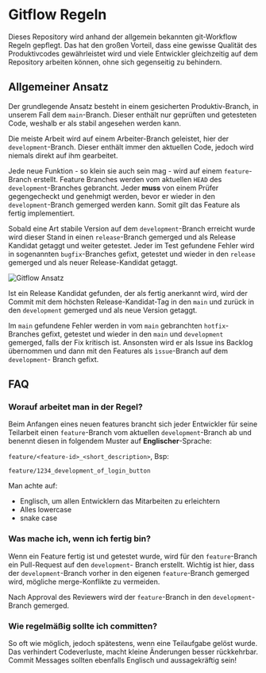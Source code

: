# Gitflow Regeln

Dieses Repository wird anhand der allgemein bekannten git-Workflow Regeln gepflegt. 
Das hat den großen Vorteil, dass eine gewisse Qualität des Produktivcodes gewährleistet wird und viele 
Entwickler gleichzeitig auf dem Repository arbeiten können, ohne sich gegenseitig zu behindern.

## Allgemeiner Ansatz

Der grundlegende Ansatz besteht in einem gesicherten Produktiv-Branch, in unserem Fall dem `main`-Branch. 
Dieser enthält nur geprüften und getesteten Code, weshalb er als stabil angesehen werden kann.

Die meiste Arbeit wird auf einem Arbeiter-Branch geleistet, hier der `development`-Branch. 
Dieser enthält immer den aktuellen Code, jedoch wird niemals direkt auf ihm gearbeitet.

Jede neue Funktion - so klein sie auch sein mag - wird auf einem `feature`- Branch erstellt.
Feature Branches werden vom aktuellen `HEAD` des `development`-Branches gebrancht. 
Jeder **muss** von einem Prüfer gegengecheckt und genehmigt werden, 
bevor er wieder in den `development`-Branch gemerged werden kann. 
Somit gilt das Feature als fertig implementiert.

Sobald eine Art stabile Version auf dem `development`-Branch erreicht wurde wird dieser Stand in einen `release`-Branch 
gemerged und als Release Kandidat getaggt und weiter getestet. 
Jeder im Test gefundene Fehler wird in sogenannten `bugfix`-Branches gefixt, getestet und
wieder in den `release` gemerged und als neuer Release-Kandidat getaggt.

![Gitflow Ansatz](https://zepel.io/blog/content/images/2020/05/GitFlow-git-workflow-2.png "Gitflow workflow with hotfix and release branches (zepel.io)")

Ist ein Release Kandidat gefunden, der als fertig anerkannt wird, wird der Commit mit dem höchsten Release-Kandidat-Tag 
in den `main` und zurück in den `development` gemerged und als neue Version getaggt. 

Im `main` gefundene Fehler werden in vom `main` gebranchten `hotfix`-Branches gefixt, 
getestet und wieder in den `main` und `development` gemerged, falls der Fix kritisch ist. 
Ansonsten wird er als Issue ins Backlog übernommen und dann mit den Features als `ìssue`-Branch auf dem `development`-
Branch gefixt.

## FAQ

### Worauf arbeitet man in der Regel?
Beim Anfangen eines neuen features brancht sich jeder Entwickler für seine Teilarbeit einen `feature`-Branch vom 
aktuellen `development`-Branch ab und benennt diesen in folgendem Muster auf **Englischer**-Sprache:

`feature/<feature-id>_<short_description>`, Bsp:

`feature/1234_development_of_login_button`

Man achte auf:
* Englisch, um allen Entwicklern das Mitarbeiten zu erleichtern
* Alles lowercase
* snake case

### Was mache ich, wenn ich fertig bin?
Wenn ein Feature fertig ist und getestet wurde, wird für den `feature`-Branch ein Pull-Request auf den `development`-
Branch erstellt. Wichtig ist hier, dass der `development`-Branch vorher in den eigenen `feature`-Branch gemerged wird, 
mögliche merge-Konflikte zu vermeiden. 

Nach Approval des Reviewers wird der `feature`-Branch in den `development`-Branch gemerged.

### Wie regelmäßig sollte ich committen?

So oft wie möglich, jedoch spätestens, wenn eine Teilaufgabe gelöst wurde. 
Das verhindert Codeverluste, macht kleine Änderungen besser rückkehrbar.
Commit Messages sollten ebenfalls Englisch und aussagekräftig sein!